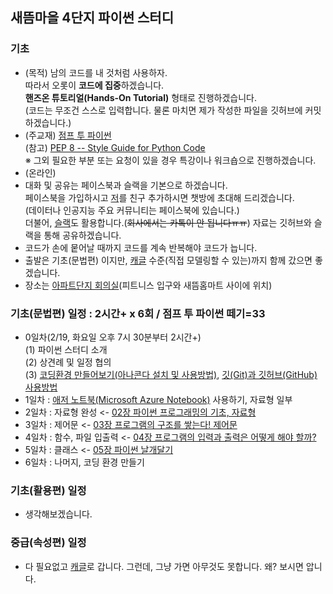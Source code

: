 ## 새뜸마을 4단지 파이썬 스터디
### 기초
- (목적) 남의 코드를 내 것처럼 사용하자.  
  따라서 오롯이 <b>코드에 집중</b>하겠습니다.  
  <b>핸즈온 튜토리얼(Hands-On Tutorial)</b> 형태로 진행하겠습니다.  
  (코드는 무조건 스스로 입력합니다. 물론 마치면 제가 작성한 파일을 깃허브에 커밋하겠습니다.)  
- (주교재) [점프 투 파이썬](https://wikidocs.net/book/1)  
  (참고) [PEP 8 -- Style Guide for Python Code](https://www.python.org/dev/peps/pep-0008/)  
  ※ 그외 필요한 부분 또는 요청이 있을 경우 특강이나 워크숍으로 진행하겠습니다.  
- (온라인) 
- 대화 및 공유는 페이스북과 슬랙을 기본으로 하겠습니다.  
  페이스북을 가입하시고 [저](https://www.facebook.com/ur1ove)를 친구 추가하시면 챗방에 초대해 드리겠습니다.  
  (데이터나 인공지능 주요 커뮤니티는 페이스북에 있습니다.)  
  더불어, [슬랙](https://sddcode.slack.com)도 활용합니다.(~~회사에서는 카톡이 안 됩니다ㅠㅠ~~) 자료는 깃허브와 슬랙을 통해 공유하겠습니다.  
- 코드가 손에 뭍어날 때까지 코드를 계속 반복해야 코드가 늡니다.  
- 출발은 기초(문법편) 이지만, [캐글](https://www.kaggle.com/) 수준(직접 모델링할 수 있는)까지 함께 갔으면 좋겠습니다.
- 장소는 [아파트단지 회의실](img/회의실_위치.jpg)(피트니스 입구와 새뜸홈마트 사이에 위치)
### 기초(문법편) 일정 : 2시간+ x 6회 / 점프 투 파이썬 떼기=33
- 0일차(2/19, 화요일 오후 7시 30분부터 2시간+)  
  (1) 파이썬 스터디 소개  
  (2) 상견례 및 일정 협의  
  (3) [코딩환경 만들어보기(아나콘다 설치 및 사용방법)](https://github.com/ur1ove/KEIML/blob/master/Python_2018-1/01_Download_Anaconda.md), [깃(Git)과 깃허브(GitHub) 사용방법](https://github.com/keibigdata/BigPortal/tree/master/docs/colloboration/git)  
- 1일차 : [애저 노트북(Microsoft Azure Notebook)](https://notebooks.azure.com/) 사용하기, 자료형 일부
- 2일차 : 자료형 완성 <- [02장 파이썬 프로그래밍의 기초, 자료형](https://wikidocs.net/11)
- 3일차 : 제어문 <- [03장 프로그램의 구조를 쌓는다! 제어문](https://wikidocs.net/19)
- 4일차 : 함수, 파일 입출력 <- [04장 프로그램의 입력과 출력은 어떻게 해야 할까?](https://wikidocs.net/23)
- 5일차 : 클래스 <- [05장 파이썬 날개달기](https://wikidocs.net/27)
- 6일차 : 나머지, 코딩 환경 만들기
### 기초(활용편) 일정
- 생각해보겠습니다.
### 중급(속성편) 일정
- 다 필요없고 [캐글](https://www.kaggle.com/)로 갑니다. 그런데, 그냥 가면 아무것도 못합니다. 왜? 보시면 압니다.
